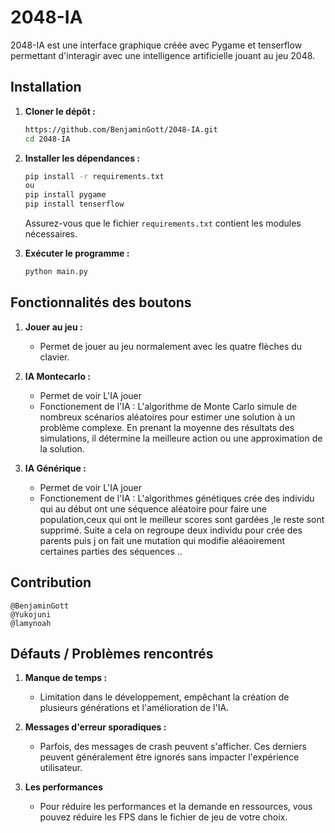 # 2048-IA

2048-IA est une interface graphique créée avec Pygame et tenserflow permettant d'interagir avec une intelligence artificielle jouant au jeu 2048. 

## Installation

1. **Cloner le dépôt :**

   ```bash
   https://github.com/BenjaminGott/2048-IA.git
   cd 2048-IA
   ```

2. **Installer les dépendances :**

   ```bash
   pip install -r requirements.txt
   ou 
   pip install pygame 
   pip install tenserflow
   ```
   Assurez-vous que le fichier `requirements.txt` contient les modules nécessaires.

3. **Exécuter le programme :**

   ```bash
   python main.py
   ```

## Fonctionnalités des boutons

1. **Jouer au jeu :**
   - Permet de jouer au jeu normalement avec les quatre flèches du clavier.

2. **IA Montecarlo :**
    - Permet de voir L'IA jouer
   - Fonctionement de l'IA : L'algorithme de Monte Carlo simule de nombreux scénarios aléatoires pour estimer une solution à un problème complexe. En prenant la moyenne des résultats des simulations, il détermine la meilleure action ou une approximation de la solution.

3. **IA Générique :**
    - Permet de voir L'IA jouer
   - Fonctionement de l'IA : L'algorithmes génétiques  crée des individu qui  au début ont une séquence aléatoire pour faire une population,ceux qui ont le meilleur scores sont  gardées ,le reste sont supprimé. Suite a cela on regroupe  deux individu pour crée des parents puis j on fait une mutation qui  modifie aléaoirement certaines parties des séquences   ..



## Contribution

    @BenjaminGott
    @Yukojuni
    @lamynoah



## Défauts / Problèmes rencontrés

1. **Manque de temps :**
    - Limitation dans le développement, empêchant la création de plusieurs générations et l'amélioration de l'IA.

2. **Messages d'erreur sporadiques :**
    - Parfois, des messages de crash peuvent s'afficher. Ces derniers peuvent généralement être ignorés sans impacter l'expérience utilisateur.

3. **Les performances**
    - Pour réduire les performances et la demande en ressources, vous pouvez réduire les FPS dans le fichier de jeu de votre choix.